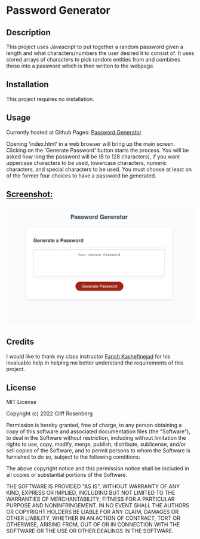 # Password Generator

## Description

This project uses Javascript to put together a random password given a length and what characters/numbers the user desired it to consist of. It uses stored arrays of characters to pick random entities from and combines these into a password which is then written to the webpage.


## Installation

This project requires no installation.

## Usage
Currently hosted at Github Pages: [Password Generator](https://cliff-rosenberg.github.io/03-password-generator/)

Opening 'index.html' in a web browser will bring up the main screen. Clicking on the 'Generate Password' button starts the process. You will be asked how long the password will be (8 to 128 characters), if you want uppercase characters to be used, lowercase characters, numeric characters, and special characters to be used. You must choose at least on of the former four choices to have a password be generated.

<h2><u>Screenshot:</u></h2>

![screenshot](assets/password_gen_screenshot.png)

## Credits

I would like to thank my class instructor [Farish Kashefinejad](https://www.linkedin.com/in/farishkash) for his invaluable help in helping me better understand the requirements of this project.


## License

MIT License

Copyright (c) 2022 Cliff Rosenberg

Permission is hereby granted, free of charge, to any person obtaining a copy
of this software and associated documentation files (the "Software"), to deal
in the Software without restriction, including without limitation the rights
to use, copy, modify, merge, publish, distribute, sublicense, and/or sell
copies of the Software, and to permit persons to whom the Software is
furnished to do so, subject to the following conditions:

The above copyright notice and this permission notice shall be included in all
copies or substantial portions of the Software.

THE SOFTWARE IS PROVIDED "AS IS", WITHOUT WARRANTY OF ANY KIND, EXPRESS OR
IMPLIED, INCLUDING BUT NOT LIMITED TO THE WARRANTIES OF MERCHANTABILITY,
FITNESS FOR A PARTICULAR PURPOSE AND NONINFRINGEMENT. IN NO EVENT SHALL THE
AUTHORS OR COPYRIGHT HOLDERS BE LIABLE FOR ANY CLAIM, DAMAGES OR OTHER
LIABILITY, WHETHER IN AN ACTION OF CONTRACT, TORT OR OTHERWISE, ARISING FROM,
OUT OF OR IN CONNECTION WITH THE SOFTWARE OR THE USE OR OTHER DEALINGS IN THE
SOFTWARE.
